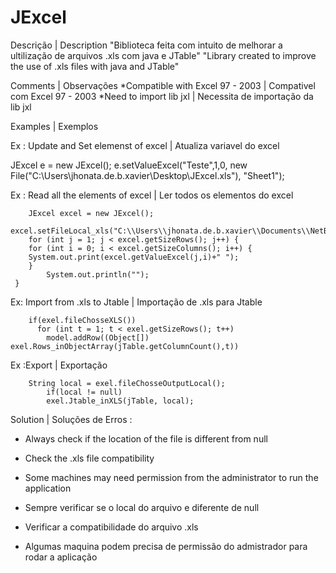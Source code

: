# JExcel

Descrição | Description 
"Biblioteca feita com intuito de melhorar a ultilização de arquivos .xls com java e JTable"
"Library created to improve the use of .xls files with java and JTable"

Comments | Observações
*Compatible with Excel 97 - 2003 | Compativel com Excel 97 - 2003
*Need to import lib jxl          | Necessita de importação da lib jxl

Examples | Exemplos 

Ex : Update and Set elemenst of excel | Atualiza variavel do excel

JExcel e = new JExcel();
        e.setValueExcel("Teste",1,0, new File("C:\\Users\\jhonata.de.b.xavier\\Desktop\\JExcel.xls"), "Sheet1");
        
Ex : Read all the elements of excel | Ler todos os elementos do excel

        JExcel excel = new JExcel();
        excel.setFileLocal_xls("C:\\Users\\jhonata.de.b.xavier\\Documents\\NetBeansProjects\\GeracaoDMassa.xls");
        for (int j = 1; j < excel.getSizeRows(); j++) {
        for (int i = 0; i < excel.getSizeColumns(); i++) {
        System.out.print(excel.getValueExcel(j,i)+" ");
        }
            System.out.println("");
     }

Ex: Import from .xls to Jtable | Importação de .xls para Jtable

        if(exel.fileChosseXLS())
          for (int t = 1; t < exel.getSizeRows(); t++) 
            model.addRow((Object[]) exel.Rows_inObjectArray(jTable.getColumnCount(),t))

Ex :Export | Exportação

        String local = exel.fileChosseOutputLocal();
            if(local != null)
            exel.Jtable_inXLS(jTable, local);

Solution | Soluções de Erros :

- Always check if the location of the file is different from null
- Check the .xls file compatibility
- Some machines may need permission from the administrator to run the application

- Sempre verificar se o local do arquivo e diferente de null
- Verificar a compatibilidade do arquivo .xls        
- Algumas maquina podem precisa de permissão do admistrador para rodar a aplicação   


